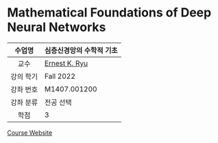 # Mathematical Foundations of Deep Neural Networks

수업명 | 심층신경망의 수학적 기초
:----:|----
교수 | [Ernest K. Ryu](https://www.math.snu.ac.kr/~ernestryu/)
강의 학기 | Fall 2022
강좌 번호 | M1407.001200
강좌 분류 | 전공 선택
학점 | 3

[Course Website](https://www.math.snu.ac.kr/~ernestryu/courses/deep_learning.html)